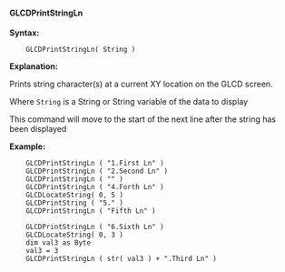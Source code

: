 <div class="section">

<div class="titlepage">

<div>

<div>

#### <span id="_glcdprintstringln"></span>GLCDPrintStringLn

</div>

</div>

</div>

<span class="strong">**Syntax:**</span>

``` screen
    GLCDPrintStringLn( String )
```

<span class="strong">**Explanation:**</span>

Prints string character(s) at a current XY location on the GLCD screen.

Where `String` is a String or String variable of the data to display

This command will move to the start of the next line after the string
has been displayed

<span class="strong">**Example:**</span>

``` screen
    GLCDPrintStringLn ( "1.First Ln" )
    GLCDPrintStringLn ( "2.Second Ln" )
    GLCDPrintStringLn ( "" )
    GLCDPrintStringLn ( "4.Forth Ln" )
    GLCDLocateString( 0, 5 )
    GLCDPrintString ( "5." )
    GLCDPrintStringLn ( "Fifth Ln" )

    GLCDPrintStringLn ( "6.Sixth Ln" )
    GLCDLocateString( 0, 3 )
    dim val3 as Byte
    val3 = 3
    GLCDPrintStringLn ( str( val3 ) + ".Third Ln" )
```

</div>
